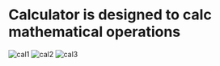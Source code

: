 # Calculator is designed to calc mathematical operations 
![cal1](https://user-images.githubusercontent.com/47347255/132162713-e66039f8-49b2-4419-972a-a456958aa29e.jpg)
![cal2](https://user-images.githubusercontent.com/47347255/132162726-e7547460-c435-4ee8-9032-0dac1768114c.jpg)
![cal3](https://user-images.githubusercontent.com/47347255/132162736-26d074e9-213f-45b6-bb43-e86947e55182.jpg)

